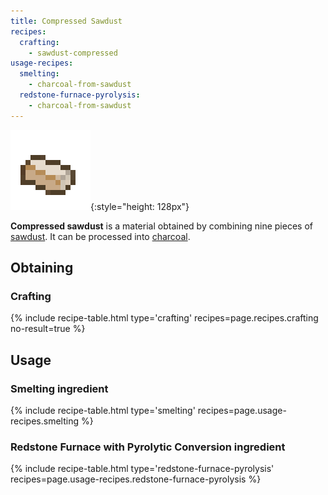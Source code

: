 ```yaml
---
title: Compressed Sawdust
recipes:
  crafting:
    - sawdust-compressed
usage-recipes:
  smelting:
    - charcoal-from-sawdust
  redstone-furnace-pyrolysis:
    - charcoal-from-sawdust
---
```


![Compressed sawdust](/assets/images/thermal-foundation/sawdust-compressed.png){:style="height: 128px"}


**Compressed sawdust** is a material obtained by combining nine pieces of
[sawdust](/docs/thermal-foundation/items/materials/other/sawdust/). It can be
processed into [charcoal](https://minecraft.gamepedia.com/Charcoal).


Obtaining
---------

### Crafting
{% include recipe-table.html type='crafting' recipes=page.recipes.crafting no-result=true %}


Usage
-----

### Smelting ingredient
{% include recipe-table.html type='smelting' recipes=page.usage-recipes.smelting %}

### Redstone Furnace with Pyrolytic Conversion ingredient
{% include recipe-table.html type='redstone-furnace-pyrolysis' recipes=page.usage-recipes.redstone-furnace-pyrolysis %}
